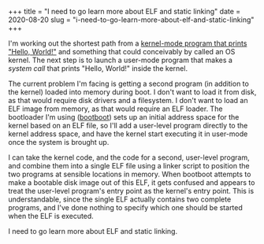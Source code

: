 +++
title = "I need to go learn more about ELF and static linking"
date = 2020-08-20
slug = "i-need-to-go-learn-more-about-elf-and-static-linking"
+++

I'm working out the shortest path from a
[kernel-mode program that prints "Hello, World!"](https://github.com/gridbugs/hello-kernel)
and something that could conceivably by called an OS kernel.
The next step is to launch a user-mode program that makes a _system call_ that prints
"Hello, World!" inside the kernel.

The current problem I'm facing is getting a second program (in addition to the kernel)
loaded into memory during boot. I don't want to load it from disk, as that would
require disk drivers and a filesystem. I don't want to load an ELF image from memory,
as that would require an ELF loader.
The bootloader I'm using ([bootboot](https://wiki.osdev.org/BOOTBOOT))
sets up an initial address space for the kernel based on an ELF file, so I'll add a user-level
program directly to the kernel address space, and have the kernel start executing it
in user-mode once the system is brought up.

I can take the kernel code, and the code for a second, user-level program, and combine them into
a single ELF file using a linker script to position the two programs at sensible locations in
memory. When bootboot attempts to make a bootable disk image out of this ELF, it gets confused
and appears to treat the user-level program's entry point as the kernel's entry point.
This is understandable, since the single ELF actually contains two complete programs,
and I've done nothing to specify which one should be started when the ELF is executed.

I need to go learn more about ELF and static linking.
